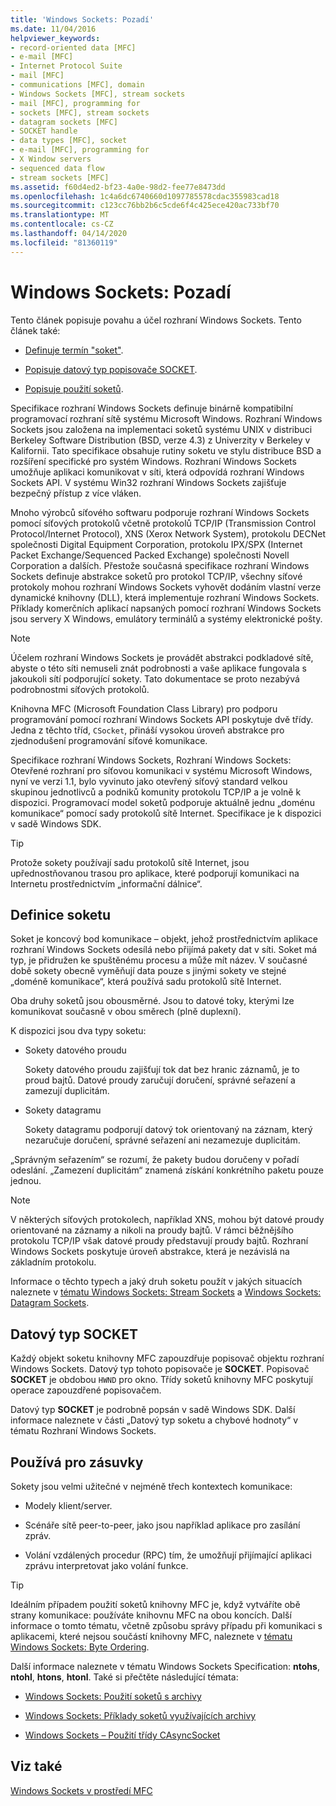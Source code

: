 ```yaml
---
title: 'Windows Sockets: Pozadí'
ms.date: 11/04/2016
helpviewer_keywords:
- record-oriented data [MFC]
- e-mail [MFC]
- Internet Protocol Suite
- mail [MFC]
- communications [MFC], domain
- Windows Sockets [MFC], stream sockets
- mail [MFC], programming for
- sockets [MFC], stream sockets
- datagram sockets [MFC]
- SOCKET handle
- data types [MFC], socket
- e-mail [MFC], programming for
- X Window servers
- sequenced data flow
- stream sockets [MFC]
ms.assetid: f60d4ed2-bf23-4a0e-98d2-fee77e8473dd
ms.openlocfilehash: 1c4a6dc6740660d1097785578cdac355983cad18
ms.sourcegitcommit: c123cc76bb2b6c5cde6f4c425ece420ac733bf70
ms.translationtype: MT
ms.contentlocale: cs-CZ
ms.lasthandoff: 04/14/2020
ms.locfileid: "81360119"
---
```

# <a name="windows-sockets-background"></a>Windows Sockets: Pozadí

Tento článek popisuje povahu a účel rozhraní Windows Sockets. Tento článek také:

- [Definuje termín "soket"](#_core_definition_of_a_socket).

- [Popisuje datový typ popisovače SOCKET](#_core_the_socket_data_type).

- [Popisuje použití soketů](#_core_uses_for_sockets).

Specifikace rozhraní Windows Sockets definuje binárně kompatibilní programovací rozhraní sítě systému Microsoft Windows. Rozhraní Windows Sockets jsou založena na implementaci soketů systému UNIX v distribuci Berkeley Software Distribution (BSD, verze 4.3) z Univerzity v Berkeley v Kalifornii. Tato specifikace obsahuje rutiny soketu ve stylu distribuce BSD a rozšíření specifické pro systém Windows. Rozhraní Windows Sockets umožňuje aplikaci komunikovat v síti, která odpovídá rozhraní Windows Sockets API. V systému Win32 rozhraní Windows Sockets zajišťuje bezpečný přístup z více vláken.

Mnoho výrobců síťového softwaru podporuje rozhraní Windows Sockets pomocí síťových protokolů včetně protokolů TCP/IP (Transmission Control Protocol/Internet Protocol), XNS (Xerox Network System), protokolu DECNet společnosti Digital Equipment Corporation, protokolu IPX/SPX (Internet Packet Exchange/Sequenced Packed Exchange) společnosti Novell Corporation a dalších. Přestože současná specifikace rozhraní Windows Sockets definuje abstrakce soketů pro protokol TCP/IP, všechny síťové protokoly mohou rozhraní Windows Sockets vyhovět dodáním vlastní verze dynamické knihovny (DLL), která implementuje rozhraní Windows Sockets. Příklady komerčních aplikací napsaných pomocí rozhraní Windows Sockets jsou servery X Windows, emulátory terminálů a systémy elektronické pošty.

> [!NOTE]
> Účelem rozhraní Windows Sockets je provádět abstrakci podkladové sítě, abyste o této síti nemuseli znát podrobnosti a vaše aplikace fungovala s jakoukoli sítí podporující sokety. Tato dokumentace se proto nezabývá podrobnostmi síťových protokolů.

Knihovna MFC (Microsoft Foundation Class Library) pro podporu programování pomocí rozhraní Windows Sockets API poskytuje dvě třídy. Jedna z těchto tříd, `CSocket`, přináší vysokou úroveň abstrakce pro zjednodušení programování síťové komunikace.

Specifikace rozhraní Windows Sockets, Rozhraní Windows Sockets: Otevřené rozhraní pro síťovou komunikaci v systému Microsoft Windows, nyní ve verzi 1.1, bylo vyvinuto jako otevřený síťový standard velkou skupinou jednotlivců a podniků komunity protokolu TCP/IP a je volně k dispozici. Programovací model soketů podporuje aktuálně jednu „doménu komunikace“ pomocí sady protokolů sítě Internet. Specifikace je k dispozici v sadě Windows SDK.

> [!TIP]
> Protože sokety používají sadu protokolů sítě Internet, jsou upřednostňovanou trasou pro aplikace, které podporují komunikaci na Internetu prostřednictvím „informační dálnice“.

## <a name="definition-of-a-socket"></a><a name="_core_definition_of_a_socket"></a>Definice soketu

Soket je koncový bod komunikace – objekt, jehož prostřednictvím aplikace rozhraní Windows Sockets odesílá nebo přijímá pakety dat v síti. Soket má typ, je přidružen ke spuštěnému procesu a může mít název. V současné době sokety obecně vyměňují data pouze s jinými sokety ve stejné „doméně komunikace“, která používá sadu protokolů sítě Internet.

Oba druhy soketů jsou obousměrné. Jsou to datové toky, kterými lze komunikovat současně v obou směrech (plně duplexní).

K dispozici jsou dva typy soketu:

- Sokety datového proudu

   Sokety datového proudu zajišťují tok dat bez hranic záznamů, je to proud bajtů. Datové proudy zaručují doručení, správné seřazení a zamezují duplicitám.

- Sokety datagramu

   Sokety datagramu podporují datový tok orientovaný na záznam, který nezaručuje doručení, správné seřazení ani nezamezuje duplicitám.

„Správným seřazením“ se rozumí, že pakety budou doručeny v pořadí odeslání. „Zamezení duplicitám“ znamená získání konkrétního paketu pouze jednou.

> [!NOTE]
> V některých síťových protokolech, například XNS, mohou být datové proudy orientované na záznamy a nikoli na proudy bajtů. V rámci běžnějšího protokolu TCP/IP však datové proudy představují proudy bajtů. Rozhraní Windows Sockets poskytuje úroveň abstrakce, která je nezávislá na základním protokolu.

Informace o těchto typech a jaký druh soketu použít v jakých situacích naleznete v [tématu Windows Sockets: Stream Sockets](../mfc/windows-sockets-stream-sockets.md) a [Windows Sockets: Datagram Sockets](../mfc/windows-sockets-datagram-sockets.md).

## <a name="the-socket-data-type"></a><a name="_core_the_socket_data_type"></a>Datový typ SOCKET

Každý objekt soketu knihovny MFC zapouzdřuje popisovač objektu rozhraní Windows Sockets. Datový typ tohoto popisovače je **SOCKET**. Popisovač **SOCKET** je obdobou `HWND` pro okno. Třídy soketů knihovny MFC poskytují operace zapouzdřené popisovačem.

Datový typ **SOCKET** je podrobně popsán v sadě Windows SDK. Další informace naleznete v části „Datový typ soketu a chybové hodnoty“ v tématu Rozhraní Windows Sockets.

## <a name="uses-for-sockets"></a><a name="_core_uses_for_sockets"></a>Používá pro zásuvky

Sokety jsou velmi užitečné v nejméně třech kontextech komunikace:

- Modely klient/server.

- Scénáře sítě peer-to-peer, jako jsou například aplikace pro zasílání zpráv.

- Volání vzdálených procedur (RPC) tím, že umožňují přijímající aplikaci zprávu interpretovat jako volání funkce.

> [!TIP]
> Ideálním případem použití soketů knihovny MFC je, když vytváříte obě strany komunikace: používáte knihovnu MFC na obou koncích. Další informace o tomto tématu, včetně způsobu správy případu při komunikaci s aplikacemi, které nejsou součástí knihovny MFC, naleznete v [tématu Windows Sockets: Byte Ordering](../mfc/windows-sockets-byte-ordering.md).

Další informace naleznete v tématu Windows Sockets Specification: **ntohs**, **ntohl**, **htons**, **htonl**. Také si přečtěte následující témata:

- [Windows Sockets: Použití soketů s archivy](../mfc/windows-sockets-using-sockets-with-archives.md)

- [Windows Sockets: Příklady soketů využívajících archivy](../mfc/windows-sockets-example-of-sockets-using-archives.md)

- [Windows Sockets – Použití třídy CAsyncSocket](../mfc/windows-sockets-using-class-casyncsocket.md)

## <a name="see-also"></a>Viz také

[Windows Sockets v prostředí MFC](../mfc/windows-sockets-in-mfc.md)
